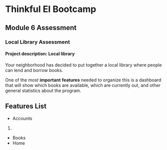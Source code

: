 # Thinkful EI Bootcamp
## Module 6 Assessment 
### Local Library Assessment

#### Project description: Local library 
Your neighborhood has decided to put together a local library where people can lend and borrow books. 

One of the _most_ **important** **features** needed to organize this is a dashboard that will show which books are available, which are currently out, and other general statistics about the program.

## Features List

- Accounts
1. 
- Books
- Home 

